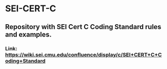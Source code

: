 # SEI-CERT-C

## Repository with SEI Cert C Coding Standard rules and examples.

### Link: https://wiki.sei.cmu.edu/confluence/display/c/SEI+CERT+C+Coding+Standard
